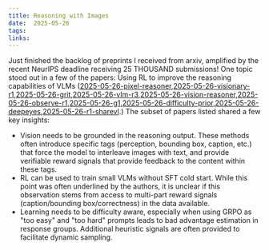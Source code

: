 ```yaml
---
title: Reasoning with Images         
date:  2025-05-26                
tags:    
links:                         
---
```

Just finished the backlog of preprints I received from arxiv, amplified by the recent NeurIPS deadline receiving 25 THOUSAND submissions! One topic stood out in a few of the papers: Using RL to improve the reasoning capabilities of VLMs ([2025-05-26-pixel-reasoner](papers/2025-05-26-pixel-reasoner.md),[2025-05-26-visionary-r1](papers/2025-05-26-visionary-r1.md),[2025-05-26-grit](papers/2025-05-26-grit.md),[2025-05-26-vlm-r3](papers/2025-05-26-vlm-r3.md),[2025-05-26-vision-reasoner](papers/2025-05-26-vision-reasoner.md),[2025-05-26-observe-r1](papers/2025-05-26-observe-r1.md),[2025-05-26-g1](papers/2025-05-26-g1.md),[2025-05-26-difficulty-prior](papers/2025-05-26-difficulty-prior.md),[2025-05-26-deepeyes](papers/2025-05-26-deepeyes.md),[2025-05-26-r1-sharevl](papers/2025-05-26-r1-sharevl.md).) The subset of papers listed shared a few key insights: 
- Vision needs to be grounded in the reasoning output. These methods often introduce specific tags (perception, bounding box, caption, etc.) that force the model to interleave images with text, and provide verifiable reward signals that provide feedback to the content within these tags.  
- RL can be used to train small VLMs without SFT cold start. While this point was often underlined by the authors, it is unclear if this observation stems from access to multi-part reward signals (caption/bounding box/correctness) in the data available. 
- Learning needs to be difficulty aware, especially when using GRPO as "too easy" and "too hard" prompts leads to bad advantage estimation in response groups. Additional heuristic signals are often provided to facilitate dynamic sampling.  
